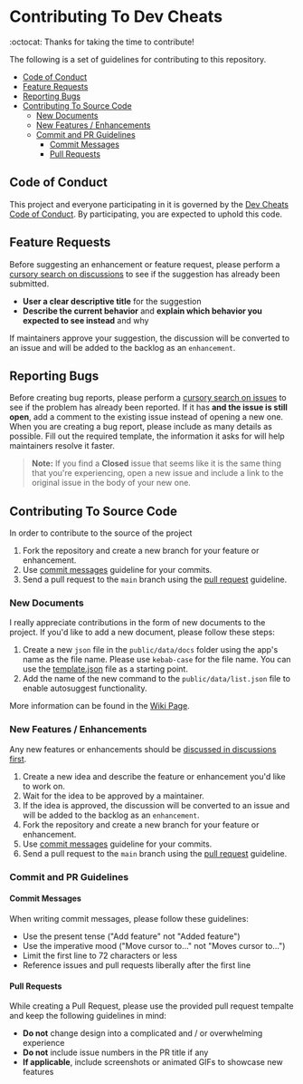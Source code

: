 # Contributing To Dev Cheats

:octocat: Thanks for taking the time to contribute!

The following is a set of guidelines for contributing to this repository.

- [Code of Conduct](#code-of-conduct)
- [Feature Requests](#feature-requests)
- [Reporting Bugs](#reporting-bugs)
- [Contributing To Source Code](#contributing-to-source-code)
  - [New Documents](#new-documents)
  - [New Features / Enhancements](#new-features--enhancements)
  - [Commit and PR Guidelines](#commit-and-pr-guidelines)
    - [Commit Messages](#commit-messages)
    - [Pull Requests](#pull-requests)

## Code of Conduct

This project and everyone participating in it is governed by the [Dev Cheats Code of Conduct](CODE_OF_CONDUCT.md). By participating, you are expected to uphold this code.

## Feature Requests

Before suggesting an enhancement or feature request, please perform a [cursory search on discussions](https://github.com/excalith/dev-cheats/discussions/categories/ideas) to see if the suggestion has already been submitted.

- **User a clear descriptive title** for the suggestion
- **Describe the current behavior** and **explain which behavior you expected to see instead** and why

If maintainers approve your suggestion, the discussion will be converted to an issue and will be added to the backlog as an `enhancement`.

## Reporting Bugs

Before creating bug reports, please perform a [cursory search on issues](https://github.com/excalith/dev-cheats/issues) to see if the problem has already been reported. If it has **and the issue is still open**, add a comment to the existing issue instead of opening a new one. When you are creating a bug report, please include as many details as possible. Fill out the required template, the information it asks for will help maintainers resolve it faster.

> **Note:** If you find a **Closed** issue that seems like it is the same thing that you're experiencing, open a new issue and include a link to the original issue in the body of your new one.

## Contributing To Source Code

In order to contribute to the source of the project

1. Fork the repository and create a new branch for your feature or enhancement.
2. Use [commit messages](#commit-messages) guideline for your commits.
3. Send a pull request to the `main` branch using the [pull request](#pull-requests) guideline.

### New Documents

I really appreciate contributions in the form of new documents to the project. If you'd like to add a new document, please follow these steps:

1. Create a new `json` file in the `public/data/docs` folder using the app's name as the file name. Please use `kebab-case` for the file name. You can use the [template.json](template.json) file as a starting point.
2. Add the name of the new command to the `public/data/list.json` file to enable autosuggest functionality.

More information can be found in the [Wiki Page](https://github.com/excalith/dev-cheats/wiki/Contributing).

### New Features / Enhancements

Any new features or enhancements should be [discussed in discussions first](https://github.com/excalith/dev-cheats/discussions/categories/ideas).

1. Create a new idea and describe the feature or enhancement you'd like to work on.
2. Wait for the idea to be approved by a maintainer.
3. If the idea is approved, the discussion will be converted to an issue and will be added to the backlog as an `enhancement`.
4. Fork the repository and create a new branch for your feature or enhancement.
5. Use [commit messages](#commit-messages) guideline for your commits.
6. Send a pull request to the `main` branch using the [pull request](#pull-requests) guideline.

### Commit and PR Guidelines

#### Commit Messages

When writing commit messages, please follow these guidelines:

- Use the present tense ("Add feature" not "Added feature")
- Use the imperative mood ("Move cursor to..." not "Moves cursor to...")
- Limit the first line to 72 characters or less
- Reference issues and pull requests liberally after the first line
  
#### Pull Requests

While creating a Pull Request, please use the provided pull request tempalte and keep the following guidelines in mind:

- **Do not** change design into a complicated and / or overwhelming experience
- **Do not** include issue numbers in the PR title if any
- **If applicable**, include screenshots or animated GIFs to showcase new features
